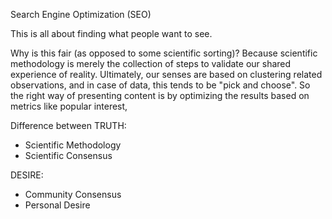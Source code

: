 Search Engine Optimization (SEO)

This is all about finding what people want to see.

Why is this fair (as opposed to some scientific sorting)? Because scientific methodology is merely the collection of steps to validate our shared experience of reality. Ultimately, our senses are based on clustering related observations, and in case of data, this tends to be "pick and choose". So the right way of presenting content is by optimizing the results based on metrics like popular interest, 

Difference between 
TRUTH:
- Scientific Methodology
- Scientific Consensus

DESIRE:
- Community Consensus
- Personal Desire
